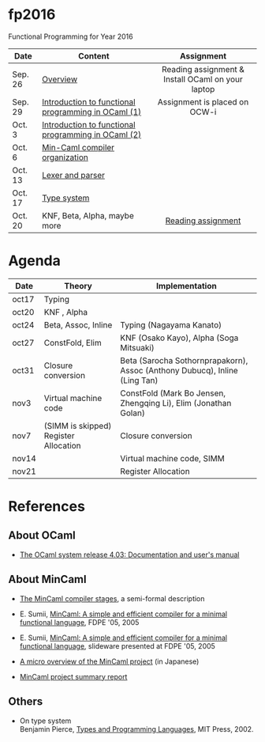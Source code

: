 # fp2016
Functional Programming for Year 2016

Date | Content | Assignment
----- | ----- | :-----:
Sep. 26 | [Overview](01-overview.md) | Reading assignment & Install OCaml on your laptop
Sep. 29 | [Introduction to functional programming in OCaml (1)](02-ocaml1.md) | Assignment is placed on OCW-i
Oct. 3 | [Introduction to functional programming in OCaml (2)](02-ocaml1.md) |
Oct. 6 | [Min-Caml compiler organization](04-mincaml.md) |
Oct. 13 | [Lexer and parser](doc/1013.md) |
Oct. 17 | [Type system](slides/oct17.pdf) |
Oct. 20 | KNF, Beta, Alpha, maybe more | [Reading assignment](https://en.wikipedia.org/wiki/Unification_(computer_science))

# Agenda

Date | Theory | Implementation |
----- | ----- | -----
oct17 | Typing                 ||
oct20 | KNF , Alpha            ||
oct24 | Beta, Assoc, Inline    | Typing (Nagayama Kanato) |
oct27 | ConstFold, Elim        | KNF (Osako Kayo), Alpha (Soga Mitsuaki) |
oct31 | Closure conversion     | Beta (Sarocha Sothornprapakorn), Assoc (Anthony Dubucq), Inline (Ling Tan) |
nov3  | Virtual machine code   | ConstFold (Mark Bo Jensen, Zhengqing Li), Elim (Jonathan Golan) |
nov7  | (SIMM is skipped) Register Allocation | Closure conversion |
nov14 |                        | Virtual machine code, SIMM |
nov21 |                        | Register Allocation  |

# References

## About OCaml

- [The OCaml system release 4.03: Documentation and user's manual](doc/ocaml-4.03-refman.pdf)

## About MinCaml

- [The MinCaml compiler stages](doc/mincaml-overview.pdf), a semi-formal description

- E. Sumii, [MinCaml: A simple and efficient compiler for a minimal functional language](doc/sumii-05-mincaml-paper.pdf), FDPE '05, 2005

- E. Sumii, [MinCaml: A simple and efficient compiler for a minimal functional language](doc/sumii-05-mincaml-slide.pdf), slideware presented at FDPE '05, 2005

- [A micro overview of the MinCaml project](doc/sumii-04-overview.pdf) (in Japanese)


- [MinCaml project summary report](doc/sumii-mincaml-final-report.pdf)

## Others

- On type system  
Benjamin Pierce, [Types and Programming Languages](https://www.amazon.co.jp/dp/B00AJXZ5JE), MIT Press, 2002.

<!--
Class 2	Introduction to functional programming in OCaml (1)	 Primitive data types, compound data types, algebraic data types. 
Class 3	Introduction to functional programming in OCaml (2)	 Recursive data structures, recursive functions, higher-order functions, mutable states. 
Class 4	Introduction to functional programming in OCaml (3)	 Records, exception handling, modules, standard library, tools
-->
